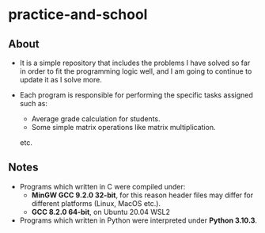 # practice-and-school
## About
- It is a simple repository that includes the problems I have solved so far in order to fit the programming logic well, and I am going to continue to update it as I solve more.
- Each program is responsible for performing the specific tasks assigned such as:
  - Average grade calculation for students.
  - Some simple matrix operations like matrix multiplication.
  
  etc.

## Notes
- Programs which written in C were compiled under: 
   - **MinGW GCC 9.2.0 32-bit**, for this reason header files may differ for different platforms (Linux, MacOS etc.).
   - **GCC 8.2.0 64-bit**, on Ubuntu 20.04 WSL2
- Programs which written in Python were interpreted under **Python 3.10.3**.
